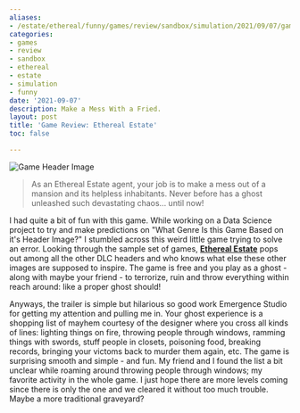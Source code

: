 ```yaml
---
aliases:
- /estate/ethereal/funny/games/review/sandbox/simulation/2021/09/07/game-review-ethereal-estate
categories:
- games
- review
- sandbox
- ethereal
- estate
- simulation
- funny
date: '2021-09-07'
description: Make a Mess With a Fried.
layout: post
title: 'Game Review: Ethereal Estate'
toc: false

---
```


![Game Header Image](https://cdn.cloudflare.steamstatic.com/steam/apps/1529470/header.jpg?t=1615838798)


> As an Ethereal Estate agent, your job is to make a mess out of a mansion and its helpless inhabitants. Never before has a ghost unleashed such devastating chaos... until now!

I had quite a bit of fun with this game.
While working on a Data Science project to try and make predictions on "What Genre Is this Game Based on it's Header Image?" I stumbled across this weird little game trying to solve an error. Looking through the sample set of games, [**Ethereal Estate**](https://store.steampowered.com/app/1529470/Ethereal_Estate/) pops out among all the other DLC headers and who knows what else these other images are supposed to inspire. The game is free and you play as a ghost - along with maybe your friend - to terrorize, ruin and throw everything within reach around: like a proper ghost should!

Anyways, the trailer is simple but hilarious so good work Emergence Studio for getting my attention and pulling me in.
Your ghost experience is a shopping list of mayhem courtesy of the designer where you cross all kinds of lines: lighting things on fire, throwing people through windows, ramming things with swords, stuff people in closets, poisoning food, breaking records, bringing your victoms back to murder them again, etc. The game is surprising smooth and simple - and fun. My friend and I found the list a bit unclear while roaming around throwing people through windows; my favorite activity in the whole game. I just hope there are more levels coming since there is only the one and we cleared it without too much trouble. Maybe a more traditional graveyard?
